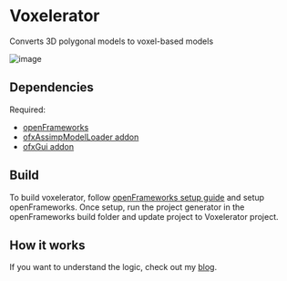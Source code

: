 # Voxelerator
Converts 3D polygonal models to voxel-based models

![image](https://github.com/prathikkaranth/voxelerator/assets/53780002/6fcecf77-88d3-4bfb-8f68-d67cbc73c205)

## Dependencies
Required:

- [openFrameworks](https://openframeworks.cc/)
- [ofxAssimpModelLoader addon](https://openframeworks.cc/documentation/ofxAssimpModelLoader/ofxAssimpModelLoader/)
- [ofxGui addon](https://openframeworks.cc/documentation/ofxGui/)

## Build
To build voxelerator, follow [openFrameworks setup guide](https://openframeworks.cc/download/) and setup openFrameworks. Once setup, run the project generator in the openFrameworks build folder and update project to Voxelerator project.

## How it works
If you want to understand the logic, check out my [blog](https://lite.prathik-karanth.com/posts/voxelerator/).
